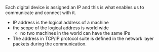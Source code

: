 Each digital device is assigned an IP and this is what enables us to communicate and connect with it.
- IP address is the logical address of a machine
- the scope of the logical address is world wide 
	- no two machines in the world can have the same IPs
- The address in TCP/IP protocol suite is defined in the network layer packets during the communication.
